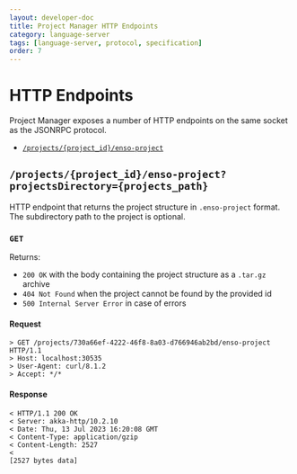 ```yaml
---
layout: developer-doc
title: Project Manager HTTP Endpoints
category: language-server
tags: [language-server, protocol, specification]
order: 7
---
```


# HTTP Endpoints

Project Manager exposes a number of HTTP endpoints on the same socket as the
JSONRPC protocol.

<!-- MarkdownTOC levels="2" autolink="true" indent="    " -->

- [`/projects/{project_id}/enso-project`](#projectsproject_idenso-project)

<!-- /MarkdownTOC -->

## `/projects/{project_id}/enso-project?projectsDirectory={projects_path}`

HTTP endpoint that returns the project structure in `.enso-project` format.
The subdirectory path to the project is optional.

### `GET`

Returns:

- `200 OK` with the body containing the project structure as a `.tar.gz` archive
- `404 Not Found` when the project cannot be found by the provided id
- `500 Internal Server Error` in case of errors

#### Request

```text
> GET /projects/730a66ef-4222-46f8-8a03-d766946ab2bd/enso-project HTTP/1.1
> Host: localhost:30535
> User-Agent: curl/8.1.2
> Accept: */*
```

#### Response

```text
< HTTP/1.1 200 OK
< Server: akka-http/10.2.10
< Date: Thu, 13 Jul 2023 16:20:08 GMT
< Content-Type: application/gzip
< Content-Length: 2527
<
[2527 bytes data]
```
